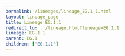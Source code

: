 ```yaml
---
permalink: /lineages/lineage_EG.1.1.html
layout: lineage_page
title: Lineage EG.1.1
redirect_to: ../lineage.html?lineage=EG.1.1
lineage: EG.1.1
parent: EG.1
children: ['EG.1.1']
---
```

